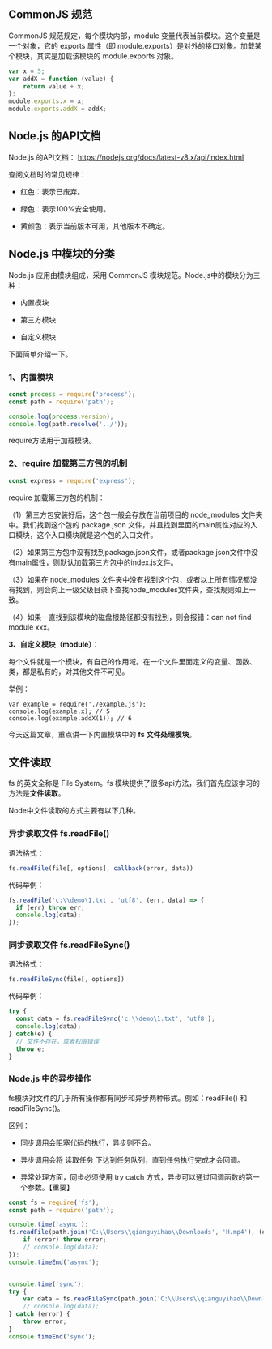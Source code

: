 
## CommonJS 规范

CommonJS 规范规定，每个模块内部，module 变量代表当前模块。这个变量是一个对象，它的 exports 属性（即 module.exports）是对外的接口对象。加载某个模块，其实是加载该模块的 module.exports 对象。


```javascript
var x = 5;
var addX = function (value) {
	return value + x;
};
module.exports.x = x;
module.exports.addX = addX;
```


## Node.js 的API文档

Node.js 的API文档： <https://nodejs.org/docs/latest-v8.x/api/index.html>

查阅文档时的常见规律：

- 红色：表示已废弃。

- 绿色：表示100%安全使用。

- 黄颜色：表示当前版本可用，其他版本不确定。


## Node.js 中模块的分类


Node.js 应用由模块组成，采用 CommonJS 模块规范。Node.js中的模块分为三种：

- 内置模块

- 第三方模块

- 自定义模块

下面简单介绍一下。

### 1、内置模块

```js
const process = require('process');
const path = require('path');

console.log(process.version);
console.log(path.resolve('../'));
```

require方法用于加载模块。

### 2、require 加载第三方包的机制

```js
const express = require('express');
```

require 加载第三方包的机制：

（1）第三方包安装好后，这个包一般会存放在当前项目的 node_modules 文件夹中。我们找到这个包的 package.json 文件，并且找到里面的main属性对应的入口模块，这个入口模块就是这个包的入口文件。

（2）如果第三方包中没有找到package.json文件，或者package.json文件中没有main属性，则默认加载第三方包中的index.js文件。

（3）如果在 node_modules 文件夹中没有找到这个包，或者以上所有情况都没有找到，则会向上一级父级目录下查找node_modules文件夹，查找规则如上一致。

（4）如果一直找到该模块的磁盘根路径都没有找到，则会报错：can not find module xxx。

**3、自定义模块（module）**：

每个文件就是一个模块，有自己的作用域。在一个文件里面定义的变量、函数、类，都是私有的，对其他文件不可见。

举例：

```
var example = require('./example.js');
console.log(example.x); // 5
console.log(example.addX(1)); // 6
```

今天这篇文章，重点讲一下内置模块中的 **fs 文件处理模块**。

## 文件读取

fs 的英文全称是 File System。fs 模块提供了很多api方法，我们首先应该学习的方法是**文件读取**。

Node中文件读取的方式主要有以下几种。


### 异步读取文件 fs.readFile()



语法格式：

```js
fs.readFile(file[, options], callback(error, data))
```

代码举例：

```javascript
fs.readFile('c:\\demo\1.txt', 'utf8', (err, data) => {
  if (err) throw err;
  console.log(data);
});
```

### 同步读取文件 fs.readFileSync()

语法格式：

```js
fs.readFileSync(file[, options])
```

代码举例：

```javascript
try {
  const data = fs.readFileSync('c:\\demo\1.txt', 'utf8');
  console.log(data);
} catch(e) {
  // 文件不存在，或者权限错误
  throw e;
}
```


### Node.js 中的异步操作

fs模块对文件的几乎所有操作都有同步和异步两种形式。例如：readFile() 和 readFileSync()。


区别：

- 同步调用会阻塞代码的执行，异步则不会。

- 异步调用会将 读取任务 下达到任务队列，直到任务执行完成才会回调。

- 异常处理方面，同步必须使用 try catch 方式，异步可以通过回调函数的第一个参数。【重要】

```javascript
const fs = require('fs');
const path = require('path');

console.time('async');
fs.readFile(path.join('C:\\Users\\qianguyihao\\Downloads', 'H.mp4'), (error, data) => {
    if (error) throw error;
    // console.log(data);
});
console.timeEnd('async');


console.time('sync');
try {
    var data = fs.readFileSync(path.join('C:\\Users\\qianguyihao\\Downloads', 'H.mp4'));
    // console.log(data);
} catch (error) {
    throw error;
}
console.timeEnd('sync');
```






